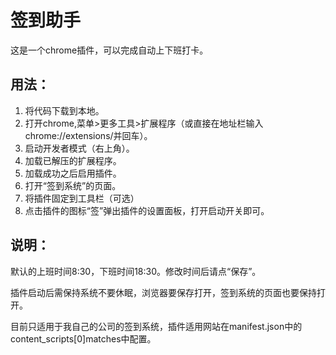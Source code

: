 # 签到助手

这是一个chrome插件，可以完成自动上下班打卡。

## 用法：

1. 将代码下载到本地。
2. 打开chrome,菜单>更多工具>扩展程序（或直接在地址栏输入chrome://extensions/并回车）。
3. 启动开发者模式（右上角）。
4. 加载已解压的扩展程序。
5. 加载成功之后启用插件。
6. 打开“签到系统”的页面。
7. 将插件固定到工具栏（可选）
8. 点击插件的图标“签”弹出插件的设置面板，打开启动开关即可。

## 说明：

默认的上班时间8:30，下班时间18:30。修改时间后请点“保存”。

插件启动后需保持系统不要休眠，浏览器要保存打开，签到系统的页面也要保持打开。

目前只适用于我自己的公司的签到系统，插件适用网站在manifest.json中的content_scripts[0]matches中配置。



